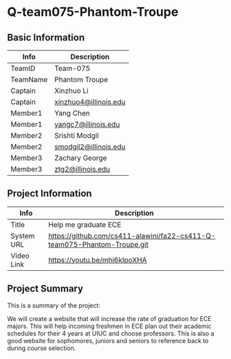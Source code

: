 # Q-team075-Phantom-Troupe


## Basic Information

|   Info      |        Description     |
| ----------- | ---------------------- |
| TeamID      |        Team-075        |
| TeamName    |     Phantom Troupe     |
| Captain     |       Xinzhuo Li       |
| Captain     |  xinzhuo4@illinois.edu |
| Member1     |        Yang Chen       |
| Member1     |   yangc7@illinois.edu  |
| Member2     |     Srishti Modgil     |
| Member2     | smodgil2@illinois.edu  |
| Member3     |      Zachary George    |
| Member3     |   ztg2@illinois.edu    |

## Project Information

|   Info      |        Description                                                       |
| ----------- | ------------------------------------------------------------------------ |
|  Title      | Help me graduate ECE                                                     |
| System URL  |https://github.com/cs411-alawini/fa22-cs411-Q-team075-Phantom-Troupe.git  |
| Video Link  |           https://youtu.be/mhi6kIpoXHA                                   |

## Project Summary

This is a summary of the project:

We will create a website that will increase the rate of graduation for ECE majors. This will help incoming freshmen in ECE plan out their academic schedules for their 4 years at UIUC and choose professors. This is also a good website for sophomores, juniors and seniors to reference back to during course selection. 
